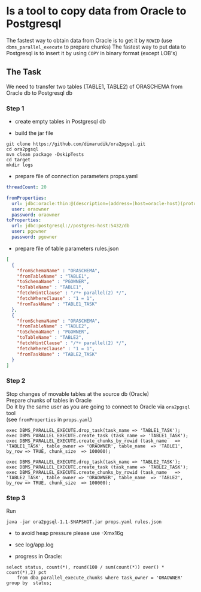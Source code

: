 
# Is a tool to copy data from Oracle to Postgresql

The fastest way to obtain data from Oracle is to get it by `ROWID` (use `dbms_parallel_execute` to prepare chunks)
The fastest way to put data to Postgresql is to insert it by using `COPY` in binary format (except LOB's)

## The Task
We need to transfer two tables (TABLE1, TABLE2) of ORASCHEMA from Oracle db to Postgresql db

### Step 1
<ul><li>create empty tables in Postgresql db</li></ul>
<ul><li>build the jar file</li></ul>

```shell
git clone https://github.com/dimarudik/ora2pgsql.git
cd ora2pgsql
mvn clean package -DskipTests
cd target
mkdir logs
```
<ul><li>prepare file of connection parameters props.yaml</li></ul>

```yaml
threadCount: 20

fromProperties:
  url: jdbc:oracle:thin:@(description=(address=(host=oracle-host)(protocol=tcp)(port=1521))(connect_data=(service_name=ORA)))
  user: oraowner
  password: oraowner
toProperties:
  url: jdbc:postgresql://postgres-host:5432/db
  user: pgowner
  password: pgowner
```
<ul><li>prepare file of table parameters rules.json</li></ul>

```json
[
  { 
    "fromSchemaName" : "ORASCHEMA", 
    "fromTableName" : "TABLE1", 
    "toSchemaName" : "PGOWNER", 
    "toTableName" : "TABLE1", 
    "fetchHintClause" : "/*+ parallel(2) */", 
    "fetchWhereClause" : "1 = 1", 
    "fromTaskName" : "TABLE1_TASK"
  },
  {
    "fromSchemaName" : "ORASCHEMA",
    "fromTableName" : "TABLE2",
    "toSchemaName" : "PGOWNER",
    "toTableName" : "TABLE2",
    "fetchHintClause" : "/*+ parallel(2) */",
    "fetchWhereClause" : "1 = 1",
    "fromTaskName" : "TABLE2_TASK"
  }
]
```

### Step 2
Stop changes of movable tables at the source db (Oracle)<br>
Prepare chunks of tables in Oracle<br> 
Do it by the same user as you are going to connect to Oracle via `ora2pgsql` tool<br>
(see `fromProperties` in `props.yaml`)

```
exec DBMS_PARALLEL_EXECUTE.drop_task(task_name => 'TABLE1_TASK');
exec DBMS_PARALLEL_EXECUTE.create_task (task_name => 'TABLE1_TASK');
exec DBMS_PARALLEL_EXECUTE.create_chunks_by_rowid (task_name   => 'TABLE1_TASK', table_owner => 'ORAOWNER', table_name  => 'TABLE1', by_row => TRUE, chunk_size  => 100000);

exec DBMS_PARALLEL_EXECUTE.drop_task(task_name => 'TABLE2_TASK');
exec DBMS_PARALLEL_EXECUTE.create_task (task_name => 'TABLE2_TASK');
exec DBMS_PARALLEL_EXECUTE.create_chunks_by_rowid (task_name   => 'TABLE2_TASK', table_owner => 'ORAOWNER', table_name  => 'TABLE2', by_row => TRUE, chunk_size  => 100000);
```

### Step 3
Run
```
java -jar ora2pgsql-1.1-SNAPSHOT.jar props.yaml rules.json 
```

<ul><li>to avoid heap pressure please use -Xmx16g</li></ul>
<ul><li>see log/app.log</li></ul>
<ul><li>progress in Oracle:</li></ul>

```
select status, count(*), round(100 / sum(count(*)) over() * count(*),2) pct 
    from dba_parallel_execute_chunks where task_owner = 'ORAOWNER' group by  status;
```
